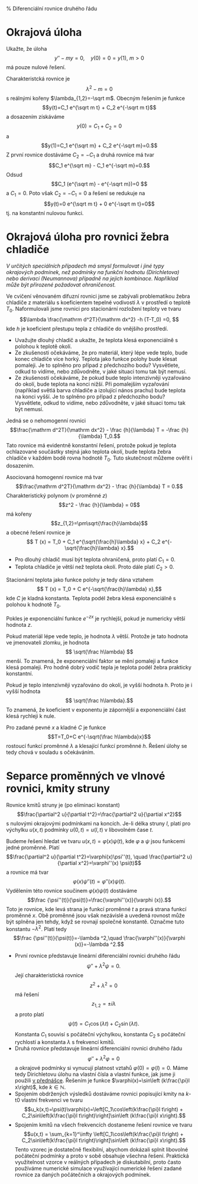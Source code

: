 % Diferenciální rovnice druhého řádu

<!--

https://youtu.be/a308Zs_6bq0

-->

# Okrajová úloha

Ukažte, že úloha
$$y''-my=0, \quad y(0)=0=y(1), \ m>0$$
má pouze nulové řešení.

<div class=reseni>

Charakteristcká rovnice je $$\lambda^2-m=0$$ s reálnými kořeny $\lambda_{1,2}=-\sqrt m$.
Obecným řešením je funkce 
$$y(t)=C_1 e^{\sqrt m t} + C_2 e^{-\sqrt m t}$$
a dosazením získáváme
$$y(0)=C_1  + C_2 =0$$
a
$$y(1)=C_1 e^{\sqrt m} + C_2 e^{-\sqrt m}=0.$$
Z první rovnice dostáváme $C_2=-C_1$ a druhá rovnice má tvar
$$C_1 e^{\sqrt m} - C_1 e^{-\sqrt m}=0.$$
Odsud
$$C_1 (e^{\sqrt m} - e^{-\sqrt m})=0 $$
a
$C_1=0$. Poto však $C_2=-C_1=0$ a řešení se redukuje na 
$$y(t)=0 e^{\sqrt m t} + 0 e^{-\sqrt m t}=0$$
tj. na konstantní nulovou funkci.
</div>

# Okrajová úloha pro rovnici žebra chladiče

*V určitých speciálních případech má smysl formulovat i jiné typy okrajových podmínek, než podmínky na funkční hodnotu (Dirichletova) nebo derivaci (Neumannova) případně na jejich kombinace. Například může být přirozené požadovat ohraničenost.*

Ve cvičení věnovaném difuzní rovnici jsme se zabývali problematikou žebra chladiče z materiálu s koeficientem tepelné vodivosti $\lambda$ v prostředí o teplotě $T_0$. Naformulovali jsme rovnici pro stacionární rozložení teploty ve tvaru $$\lambda \frac{\mathrm d^2T}{\mathrm dx^2} -h (T-T_0) =0,  $$ kde $h$ je koeficient přestupu tepla z chladiče do vnějšího prostředí. 

* Uvažujte dlouhý chladič a ukažte, že teplota klesá exponenciálně s polohou k teplotě okolí. 
* Ze zkušenosti očekáváme, že pro materiál, který lépe vede teplo, bude konec chladiče více horký. Teplota jako funkce polohy bude klesat pomaleji. Je to splněno pro případ z předchozího bodu? Vysvětlete, odkud to vidíme, nebo zdůvodněte, v jaké situaci tomu tak být nemusí. 
* Ze zkušenosti očekáváme, že pokud bude teplo intenzivněji vyzařováno do okolí, bude teplota na konci nižší. Při pomalejším vyzařování (například světlá barva chladiče a izolující nános prachu) bude teplota na konci vyšší. Je to splněno pro případ z předchozího bodu? Vysvětlete, odkud to vidíme, nebo zdůvodněte, v jaké situaci tomu tak být nemusí. 

<div class=reseni>

Jedná se o nehomogenní rovnici 
$$\frac{\mathrm d^2T}{\mathrm dx^2} - \frac {h}{\lambda} T = -\frac {h}{\lambda} T_0.$$ 
Tato rovnice má evidentně konstantní řešení, protože pokud je teplota ochlazované součástky stejná jako teplota okolí, bude teplota žebra chladiče v každém bodě rovna hodnotě $T_0$. Tuto skutečnost můžeme ověřit i dosazením. 

Asociovaná homogenní rovnice má tvar
$$\frac{\mathrm d^2T}{\mathrm dx^2} - \frac {h}{\lambda} T = 0.$$ 
Charakteristický polynom (v proměnné $z$)
$$z^2 - \frac {h}{\lambda}  = 0$$ 
má kořeny $$z_{1,2}=\pm\sqrt{\frac{h}\lambda}$$ a obecné řešení rovnice je
$$ T (x) = T_0 + C_1 e^{\sqrt{\frac{h}\lambda} x} + C_2 e^{-\sqrt{\frac{h}\lambda} x}.$$

* Pro dlouhý chladič musí být teplota ohraničená, proto platí $C_1=0.$ 
* Teplota chladiče je větší než teplota okolí. Proto dále platí $C_2>0$. 

Stacionární teplota jako funkce polohy je tedy dána vztahem $$ T (x) = T_0 + C e^{-\sqrt{\frac{h}\lambda} x},$$ kde $C$ je kladná konstanta. Teplota podél žebra klesá exponenciálně s polohou k hodnotě $T_0$.

Pokles je exponenciální funkce $e^{-z x}$ je rychlejší, pokud je numericky větší hodnota $z$. 

Pokud materiál lépe vede teplo, je hodnota $\lambda$ větší. Protože je tato hodnota ve jmenovateli zlomku, je hodnota $$ \sqrt{\frac h\lambda} $$ menší. To znamená, že exponenciální faktor se mění pomaleji a funkce klesá pomaleji. Pro hodně dobrý vodič tepla je teplota podél žebra prakticky konstantní. 

Pokud je teplo intenzivněji vyzařováno do okolí, je vyšší hodnota $h$. Proto je i vyšší hodnota $$ \sqrt{\frac h\lambda}.$$ To znamená, že koeficient v exponentu je zápornější a exponenciální část klesá rychleji k nule. 

Pro zadané pevné $x$ a kladné $C$ je funkce $$T=T_0+C e^{-\sqrt{\frac h\lambda}x}$$ rostoucí funkcí proměnné $\lambda$ a klesající funkcí proměnné $h$. Řešení úlohy se tedy chová v souladu s očekáváním.

</div>

# Separce proměnných ve vlnové rovnici, kmity struny

Rovnice kmitů struny je (po eliminaci konstant)
$$\frac{\partial^2 u}{\partial t^2}=\frac{\partial^2 u}{\partial x^2}$$
s nulovými okrajovými podmínkami na koncích. Je-li délka struny $l$, platí  pro
výchylku $u(x,t)$ podmínky $u(0,t)=u(l,t)$ v libovolném čase $t$.

Budeme řešení hledat ve tvaru $u(x,t)=\varphi(x)\psi(t)$, kde $\varphi$ a $\psi$ jsou funkcemi jedné proměnné.
Platí
$$\frac{\partial^2 u}{\partial t^2}=\varphi(x)\psi''(t), \quad \frac{\partial^2 u}{\partial x^2}=\varphi''(x) \psi(t)$$
a rovnice má tvar
$$\varphi(x)\psi''(t)=\varphi''(x)\psi (t).$$
Vydělením této rovnice součinem $\varphi(x)\psi(t)$ dostáváme
$$\frac {\psi''(t)}{\psi(t)}=\frac{\varphi''(x)}{\varphi (x)}.$$
Toto je rovnice, kde levá strana je funkcí proměnné $t$ a pravá strana funkcí proměnné $x$. Obě proměnné jsou však nezávislé a uvedená rovnost může být splněna jen tehdy, když se rovnají společné konstantě. Označme tuto konstantu $-\lambda^2$. Platí tedy
$$\frac {\psi''(t)}{\psi(t)}=-\lambda ^2,\quad \frac{\varphi''(x)}{\varphi (x)}=-\lambda ^2.$$

* První rovnice představuje lineární diferenciální rovnici druhého řádu $$\psi''+\lambda^2\psi=0.$$ Její charakteristická rovnice  $$z^2 +\lambda^2=0$$ má řešení $$z_{1,2}=\pm i\lambda$$ a proto platí $$\psi(t)=C_1\cos(\lambda t) + C_2\sin(\lambda t).$$ Konstanta $C_1$ souvisí s počáteční výchylkou, konstanta $C_2$ s počáteční rychlostí  a konstanta $\lambda$ s frekvencí kmitů.
* Druhá rovnice představuje lineární diferenciální rovnici druhého řádu $$\varphi''+\lambda^2\varphi=0$$ a okrajové podmínky si  vynucují platnost vztahů $\varphi(0)=\varphi(l)=0$. Máme tedy Dirichletovu úlohu na vlastní čísla a vlastní funkce, jak jsme ji použili [v přednášce](http://user.mendelu.cz/marik/am/slidy/11/). Řešením je funkce $\varphi(x)=\sin\left (k\frac{\pi}l x\right)$, kde $k\in\mathbb N$.
* Spojením obdržených výsledků dostáváme rovnici popisující kmity na $k$-t0 vlastní frekvenci ve tvaru $$u_k(x,t)=\psi(t)\varphi(x)=\left[C_1\cos\left(k\frac{\pi}l t\right) + C_2\sin\left(k\frac{\pi}l t\right)\right]\sin\left (k\frac{\pi}l x\right).$$ 
* Spojením kmitů na všech frekvencích dostaneme řešení rovnice ve tvaru $$u(x,t) = \sum_{k=1}^\infty \left[C_1\cos\left(k\frac{\pi}l t\right) + C_2\sin\left(k\frac{\pi}l t\right)\right]\sin\left (k\frac{\pi}l x\right).$$ Tento vzorec je dostatečně flexibilní, abychom dokázali splnit libovolné počáteční podmínky a proto v sobě obsahuje všechna řešení. Praktická využitelnost vzorce v reálných případech je diskutabilní, proto často používáme numerické simulace využívající numerické řešení zadané rovnice za daných počátečních a okrajových podmínek. 


